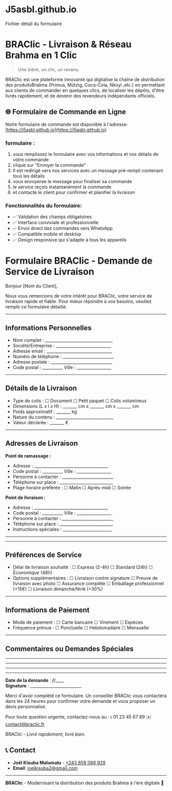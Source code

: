 # J5asbl.github.io
Fichier détail du formulaire 
# BRAClic - Livraison & Réseau Brahma en 1 Clic

> Une bière, un clic, un revenu

BRAClic est une plateforme innovante qui digitalise la chaîne de distribution des produitsBralima (Primus, Mützig, Coca-Cola, Nkoyi ,etc.) en permettant aux clients de commander en quelques clics, de localiser les dépôts, d'être livrés rapidement, et de devenir des revendeurs indépendants officiels.

## 🌐 Formulaire de Commande en Ligne

Notre formulaire de commande est disponible à l'adresse: [https://j5asbl.github.io](https://j5asbl.github.io)

### formulaire :

1. vous remplissez le formulaire avec vos informations et vos détails de votre commande
2.  clique sur "Envoyer la commande"
3. Il est redirigé vers nos services avec un message pré-rempli contenant tous les détails
4. vous envoyeree le message pour finaliser sa commande
5. le service reçois instantanément la commande
6. et contacte le client pour confirmer et planifier la livraison

### Fonctionnalités du formulaire:

- ✅ Validation des champs obligatoires
- ✅ Interface conviviale et professionnelle
- ✅ Envoi direct des commandes vers WhatsApp
- ✅ Compatible mobile et desktop
- ✅ Design responsive qui s'adapte à tous les appareils

# Formulaire BRAClic - Demande de Service de Livraison

Bonjour [Nom du Client],

Nous vous remercions de votre intérêt pour BRAClic, votre service de livraison rapide et fiable. Pour mieux répondre à vos besoins, veuillez remplir ce formulaire détaillé.

---

## **Informations Personnelles**
- Nom complet : _________________________________
- Société/Entreprise : ___________________________
- Adresse email : ________________________________
- Numéro de téléphone : _________________________
- Adresse postale : ______________________________
- Code postal : __________ Ville : _________________

---

## **Détails de la Livraison**
- Type de colis : ☐ Document ☐ Petit paquet ☐ Colis volumineux
- Dimensions (L x l x H) : _______ cm x _______ cm x _______ cm
- Poids approximatif : _______ kg
- Nature du contenu : ____________________________
- Valeur déclarée : _______ €

---

## **Adresses de Livraison**
**Point de ramassage :**
- Adresse : ____________________________________
- Code postal : __________ Ville : _________________
- Personne à contacter : _________________________
- Téléphone sur place : __________________________
- Plage horaire préférée : ☐ Matin ☐ Après-midi ☐ Soirée

**Point de livraison :**
- Adresse : ____________________________________
- Code postal : __________ Ville : _________________
- Personne à contacter : _________________________
- Téléphone sur place : __________________________
- Instructions spéciales : ________________________
_______________________________________________

---

## **Préférences de Service**
- Délai de livraison souhaité :
  ☐ Express (2-4h) ☐ Standard (24h) ☐ Économique (48h)
- Options supplémentaires :
  ☐ Livraison contre signature
  ☐ Preuve de livraison avec photo
  ☐ Assurance complète
  ☐ Emballage professionnel (+15€)
  ☐ Livraison dimanche/férié (+30%)

---

## **Informations de Paiement**
- Mode de paiement : ☐ Carte bancaire ☐ Virement ☐ Espèces
- Fréquence prévue : ☐ Ponctuelle ☐ Hebdomadaire ☐ Mensuelle

---

## **Commentaires ou Demandes Spéciales**
_______________________________________________
_______________________________________________
_______________________________________________

---

**Date de la demande** : __/__/____  
**Signature** : _________________________

Merci d'avoir complété ce formulaire. Un conseiller BRAClic vous contactera dans les 24 heures pour confirmer votre demande et vous proposer un devis personnalisé.

Pour toute question urgente, contactez-nous au :
📞 01 23 45 67 89
✉️ contact@braclic.fr

*BRAClic - Livré rapidement, livré bien.*

## 📞 Contact

- **Joël Kisuba Malumalu** - [+243 859 066 929](https://wa.me/243859066929)
- **Email**: joelkisuba2@gmail.com

---

**BRAClic** - Modernisant la distribution des produits Brahma à l'ère digitale 🚀
